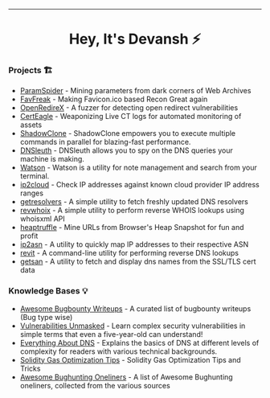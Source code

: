 -----------

<h1 align="center">
   Hey, It's Devansh ⚡
  <br>
</h1>




### Projects 🏗️
- [ParamSpider](https://github.com/devanshbatham/ParamSpider) -  Mining parameters from dark corners of Web Archives
- [FavFreak](https://github.com/devanshbatham/FavFreak) -  Making Favicon.ico based Recon Great again 
- [OpenRedireX](https://github.com/devanshbatham/OpenRedireX) - A fuzzer for detecting open redirect vulnerabilities
- [CertEagle](https://github.com/devanshbatham/CertEagle) - Weaponizing Live CT logs for automated monitoring of assets
- [ShadowClone](https://github.com/devanshbatham/ShadowClone) - ShadowClone empowers you to execute multiple commands in parallel for blazing-fast performance. 
- [DNSleuth](https://github.com/devanshbatham/DNSleuth) - DNSleuth allows you to spy on the DNS queries your machine is making. 
- [Watson](https://github.com/devanshbatham/Watson) - Watson is a utility for note management and search from your terminal. 
- [ip2cloud](https://github.com/devanshbatham/ip2cloud) -  Check IP addresses against known cloud provider IP address ranges
- [getresolvers](https://github.com/devanshbatham/getresolvers) - A simple utility to fetch freshly updated DNS resolvers
- [revwhoix](https://github.com/devanshbatham/revwhoix) -  A simple utility to perform reverse WHOIS lookups using whoisxml API
- [heaptruffle](https://github.com/devanshbatham/heaptruffle) -  Mine URLs from Browser's Heap Snapshot for fun and profit
- [ip2asn](https://github.com/devanshbatham/ip2asn) -  A utility to quickly map IP addresses to their respective ASN
- [revit](https://github.com/devanshbatham/revit) -  A command-line utility for performing reverse DNS lookups
- [getsan](https://github.com/devanshbatham/getsan) - A utility to fetch and display dns names from the SSL/TLS cert data



### Knowledge Bases 💡
- [Awesome Bugbounty Writeups](https://github.com/devanshbatham/Awesome-Bugbounty-Writeups) - A curated list of bugbounty writeups (Bug type wise)
- [Vulnerabilities Unmasked](https://github.com/devanshbatham/Vulnerabilities-Unmasked) -  Learn complex security vulnerabilities in simple terms that even a five-year-old can understand!
- [Everything About DNS](https://github.com/devanshbatham/Everything-About-DNS) - Explains the basics of DNS at different levels of complexity for readers with various technical backgrounds.
- [Solidity Gas Optimization Tips](https://github.com/devanshbatham/Solidity-Gas-Optimization-Tips) -  Solidity Gas Optimization Tips and Tricks
- [Awesome Bughunting Oneliners](https://github.com/devanshbatham/awesome-bughunting-oneliners) -  A list of Awesome Bughunting oneliners, collected from the various sources




